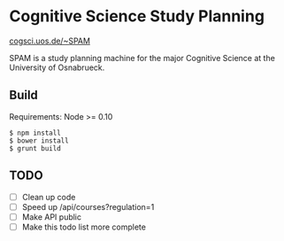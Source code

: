 # Cognitive Science Study Planning #
[cogsci.uos.de/~SPAM](https://cogsci.uos.de/~SPAM)

SPAM is a study planning machine for the major Cognitive Science at the University of Osnabrueck.

## Build ##

Requirements: Node >= 0.10

	$ npm install
	$ bower install
	$ grunt build


## TODO ##

* [ ] Clean up code
* [ ] Speed up /api/courses?regulation=1
* [ ] Make API public
* [ ] Make this todo list more complete
